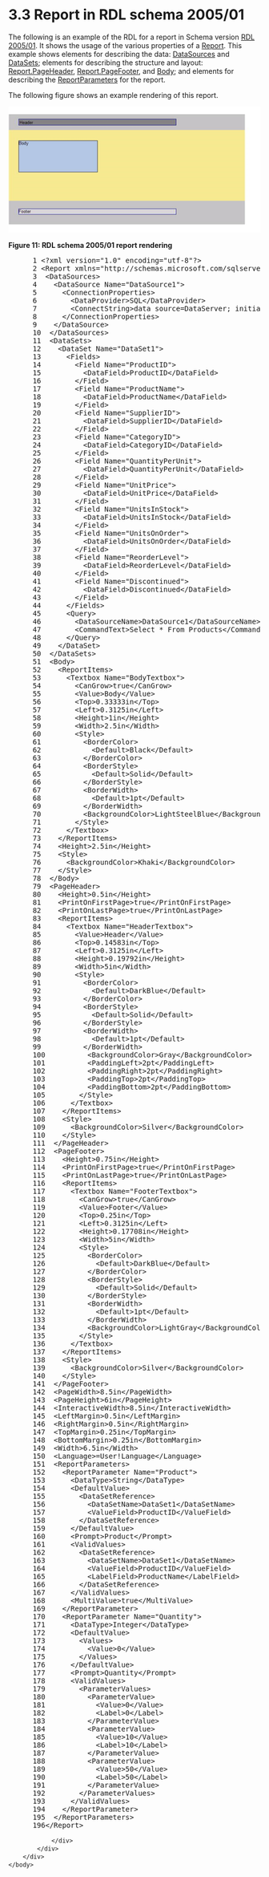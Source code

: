 <html dir="LTR" xmlns:mshelp="http://msdn.microsoft.com/mshelp" xmlns:ddue="http://ddue.schemas.microsoft.com/authoring/2003/5" xmlns:xlink="http://www.w3.org/1999/xlink" xmlns:tool="http://www.microsoft.com/tooltip">
    <head>
        <meta http-equiv="Content-Type" content="text/html; CHARSET=utf-8"></meta>
        <meta name="save" content="history"></meta>
        <title>3.3 Report in RDL schema 2005/01</title>
        <xml>
            <mshelp:toctitle title="3.3 Report in RDL schema 2005/01"></mshelp:toctitle>
            <mshelp:rltitle title="[MS-RDL]: Report in RDL schema 2005/01"></mshelp:rltitle>
            <mshelp:keyword index="A" term="9a5c45d3-4164-48d8-bf57-ee8e5dc405ef"></mshelp:keyword>
            <mshelp:attr name="DCSext.ContentType" value="open specification"></mshelp:attr>
            <mshelp:attr name="AssetID" value="9a5c45d3-4164-48d8-bf57-ee8e5dc405ef"></mshelp:attr>
            <mshelp:attr name="TopicType" value="kbRef"></mshelp:attr>
            <mshelp:attr name="DCSext.Title" value="[MS-RDL]: Report in RDL schema 2005/01" />
        </xml>
    </head>
    <body>
        <div id="header">
            <h1 class="heading">3.3 Report in RDL schema 2005/01</h1>
        </div>
        <div id="mainSection">
            <div id="mainBody">
                <div id="allHistory" class="saveHistory"></div>
                <div id="sectionSection0" class="section" name="collapseableSection">
                    

<p>The following is an example of the RDL for a report in
Schema version <a href="3ebe2912-4958-4832-b391-cad1f5e13338.md">RDL 2005/01</a>.
It shows the usage of the various properties of a <a href="6bbaafec-020b-406c-b4e7-5e4318b616cb.md">Report</a>. This example shows
elements for describing the data: <a href="9c54b70c-c593-422b-aa16-33cb335927a1.md">DataSources</a> and <a href="8a8301cb-c9b3-48ca-84fb-03e8724f959f.md">DataSets</a>; elements for
describing the structure and layout: <a href="0f50dcf2-ebef-47ef-a595-69f33e6ecc7e.md">Report.PageHeader</a>, <a href="c553f438-de3b-4e72-b4b6-ded6be1abc6a.md">Report.PageFooter</a>, and <a href="6bf4e125-fdfd-4d04-88aa-c4395ba8a252.md">Body</a>; and elements for
describing the <a href="615fae60-39c0-4770-8735-bdcf6d368031.md">ReportParameters</a>
for the report.</p>

<p>The following figure shows an example rendering of this
report.</p>

<p><img src="MS-RDL_files/image011.png" alt="RDL schema 2005/01 report rendering" title="RDL schema 2005/01 report rendering"></p>

<p><b>Figure 11: RDL schema 2005/01 report rendering</b></p>

<dl>
<dd>
<div><pre> 1 &lt;?xml version=&quot;1.0&quot; encoding=&quot;utf-8&quot;?&gt;
 2 &lt;Report xmlns=&quot;http://schemas.microsoft.com/sqlserver/reporting/2005/01/reportdefinition&quot;&gt;
 3  &lt;DataSources&gt;
 4    &lt;DataSource Name=&quot;DataSource1&quot;&gt;
 5      &lt;ConnectionProperties&gt;
 6        &lt;DataProvider&gt;SQL&lt;/DataProvider&gt;
 7        &lt;ConnectString&gt;data source=DataServer; initial catalog=Northwind;&lt;/ConnectString&gt;
 8      &lt;/ConnectionProperties&gt;
 9    &lt;/DataSource&gt;
 10  &lt;/DataSources&gt;
 11  &lt;DataSets&gt;
 12    &lt;DataSet Name=&quot;DataSet1&quot;&gt;
 13      &lt;Fields&gt;
 14        &lt;Field Name=&quot;ProductID&quot;&gt;
 15          &lt;DataField&gt;ProductID&lt;/DataField&gt;
 16        &lt;/Field&gt;
 17        &lt;Field Name=&quot;ProductName&quot;&gt;
 18          &lt;DataField&gt;ProductName&lt;/DataField&gt;
 19        &lt;/Field&gt;
 20        &lt;Field Name=&quot;SupplierID&quot;&gt;
 21          &lt;DataField&gt;SupplierID&lt;/DataField&gt;
 22        &lt;/Field&gt;
 23        &lt;Field Name=&quot;CategoryID&quot;&gt;
 24          &lt;DataField&gt;CategoryID&lt;/DataField&gt;
 25        &lt;/Field&gt;
 26        &lt;Field Name=&quot;QuantityPerUnit&quot;&gt;
 27          &lt;DataField&gt;QuantityPerUnit&lt;/DataField&gt;
 28        &lt;/Field&gt;
 29        &lt;Field Name=&quot;UnitPrice&quot;&gt;
 30          &lt;DataField&gt;UnitPrice&lt;/DataField&gt;
 31        &lt;/Field&gt;
 32        &lt;Field Name=&quot;UnitsInStock&quot;&gt;
 33          &lt;DataField&gt;UnitsInStock&lt;/DataField&gt;
 34        &lt;/Field&gt;
 35        &lt;Field Name=&quot;UnitsOnOrder&quot;&gt;
 36          &lt;DataField&gt;UnitsOnOrder&lt;/DataField&gt;
 37        &lt;/Field&gt;
 38        &lt;Field Name=&quot;ReorderLevel&quot;&gt;
 39          &lt;DataField&gt;ReorderLevel&lt;/DataField&gt;
 40        &lt;/Field&gt;
 41        &lt;Field Name=&quot;Discontinued&quot;&gt;
 42          &lt;DataField&gt;Discontinued&lt;/DataField&gt;
 43        &lt;/Field&gt;
 44      &lt;/Fields&gt;
 45      &lt;Query&gt;
 46        &lt;DataSourceName&gt;DataSource1&lt;/DataSourceName&gt;
 47        &lt;CommandText&gt;Select * From Products&lt;/CommandText&gt;
 48      &lt;/Query&gt;
 49    &lt;/DataSet&gt;
 50  &lt;/DataSets&gt;
 51  &lt;Body&gt;
 52    &lt;ReportItems&gt;
 53      &lt;Textbox Name=&quot;BodyTextbox&quot;&gt;
 54        &lt;CanGrow&gt;true&lt;/CanGrow&gt;
 55        &lt;Value&gt;Body&lt;/Value&gt;
 56        &lt;Top&gt;0.33333in&lt;/Top&gt;
 57        &lt;Left&gt;0.3125in&lt;/Left&gt;
 58        &lt;Height&gt;1in&lt;/Height&gt;
 59        &lt;Width&gt;2.5in&lt;/Width&gt;
 60        &lt;Style&gt;
 61          &lt;BorderColor&gt;
 62            &lt;Default&gt;Black&lt;/Default&gt;
 63          &lt;/BorderColor&gt;
 64          &lt;BorderStyle&gt;
 65            &lt;Default&gt;Solid&lt;/Default&gt;
 66          &lt;/BorderStyle&gt;
 67          &lt;BorderWidth&gt;
 68            &lt;Default&gt;1pt&lt;/Default&gt;
 69          &lt;/BorderWidth&gt;
 70          &lt;BackgroundColor&gt;LightSteelBlue&lt;/BackgroundColor&gt;
 71        &lt;/Style&gt;
 72      &lt;/Textbox&gt;
 73    &lt;/ReportItems&gt;
 74    &lt;Height&gt;2.5in&lt;/Height&gt;
 75    &lt;Style&gt;
 76      &lt;BackgroundColor&gt;Khaki&lt;/BackgroundColor&gt;
 77    &lt;/Style&gt;
 78  &lt;/Body&gt;
 79  &lt;PageHeader&gt;
 80    &lt;Height&gt;0.5in&lt;/Height&gt;
 81    &lt;PrintOnFirstPage&gt;true&lt;/PrintOnFirstPage&gt;
 82    &lt;PrintOnLastPage&gt;true&lt;/PrintOnLastPage&gt;
 83    &lt;ReportItems&gt;
 84      &lt;Textbox Name=&quot;HeaderTextbox&quot;&gt;
 85        &lt;Value&gt;Header&lt;/Value&gt;
 86        &lt;Top&gt;0.14583in&lt;/Top&gt;
 87        &lt;Left&gt;0.3125in&lt;/Left&gt;
 88        &lt;Height&gt;0.19792in&lt;/Height&gt;
 89        &lt;Width&gt;5in&lt;/Width&gt;
 90        &lt;Style&gt;
 91          &lt;BorderColor&gt;
 92            &lt;Default&gt;DarkBlue&lt;/Default&gt;
 93          &lt;/BorderColor&gt;
 94          &lt;BorderStyle&gt;
 95            &lt;Default&gt;Solid&lt;/Default&gt;
 96          &lt;/BorderStyle&gt;
 97          &lt;BorderWidth&gt;
 98            &lt;Default&gt;1pt&lt;/Default&gt;
 99          &lt;/BorderWidth&gt;     
 100          &lt;BackgroundColor&gt;Gray&lt;/BackgroundColor&gt;
 101          &lt;PaddingLeft&gt;2pt&lt;/PaddingLeft&gt;
 102          &lt;PaddingRight&gt;2pt&lt;/PaddingRight&gt;
 103          &lt;PaddingTop&gt;2pt&lt;/PaddingTop&gt;
 104          &lt;PaddingBottom&gt;2pt&lt;/PaddingBottom&gt;
 105        &lt;/Style&gt;
 106      &lt;/Textbox&gt;
 107    &lt;/ReportItems&gt;
 108    &lt;Style&gt;
 109      &lt;BackgroundColor&gt;Silver&lt;/BackgroundColor&gt;
 110    &lt;/Style&gt;
 111  &lt;/PageHeader&gt;
 112  &lt;PageFooter&gt;
 113    &lt;Height&gt;0.75in&lt;/Height&gt;
 114    &lt;PrintOnFirstPage&gt;true&lt;/PrintOnFirstPage&gt;
 115    &lt;PrintOnLastPage&gt;true&lt;/PrintOnLastPage&gt;
 116    &lt;ReportItems&gt;
 117      &lt;Textbox Name=&quot;FooterTextbox&quot;&gt;
 118        &lt;CanGrow&gt;true&lt;/CanGrow&gt;
 119        &lt;Value&gt;Footer&lt;/Value&gt;
 120        &lt;Top&gt;0.25in&lt;/Top&gt;
 121        &lt;Left&gt;0.3125in&lt;/Left&gt;
 122        &lt;Height&gt;0.17708in&lt;/Height&gt;
 123        &lt;Width&gt;5in&lt;/Width&gt;
 124        &lt;Style&gt;
 125          &lt;BorderColor&gt;
 126            &lt;Default&gt;DarkBlue&lt;/Default&gt;
 127          &lt;/BorderColor&gt;
 128          &lt;BorderStyle&gt;
 129            &lt;Default&gt;Solid&lt;/Default&gt;
 130          &lt;/BorderStyle&gt;
 131          &lt;BorderWidth&gt;
 132            &lt;Default&gt;1pt&lt;/Default&gt;
 133          &lt;/BorderWidth&gt;     
 134          &lt;BackgroundColor&gt;LightGray&lt;/BackgroundColor&gt;
 135        &lt;/Style&gt;
 136      &lt;/Textbox&gt;
 137    &lt;/ReportItems&gt;
 138    &lt;Style&gt;
 139      &lt;BackgroundColor&gt;Silver&lt;/BackgroundColor&gt;
 140    &lt;/Style&gt;
 141  &lt;/PageFooter&gt;
 142  &lt;PageWidth&gt;8.5in&lt;/PageWidth&gt;
 143  &lt;PageHeight&gt;6in&lt;/PageHeight&gt;
 144  &lt;InteractiveWidth&gt;8.5in&lt;/InteractiveWidth&gt;
 145  &lt;LeftMargin&gt;0.5in&lt;/LeftMargin&gt;
 146  &lt;RightMargin&gt;0.5in&lt;/RightMargin&gt;
 147  &lt;TopMargin&gt;0.25in&lt;/TopMargin&gt;
 148  &lt;BottomMargin&gt;0.25in&lt;/BottomMargin&gt;
 149  &lt;Width&gt;6.5in&lt;/Width&gt;
 150  &lt;Language&gt;=User!Language&lt;/Language&gt;
 151  &lt;ReportParameters&gt;
 152    &lt;ReportParameter Name=&quot;Product&quot;&gt;
 153      &lt;DataType&gt;String&lt;/DataType&gt;
 154      &lt;DefaultValue&gt;
 155        &lt;DataSetReference&gt;
 156          &lt;DataSetName&gt;DataSet1&lt;/DataSetName&gt;
 157          &lt;ValueField&gt;ProductID&lt;/ValueField&gt;
 158        &lt;/DataSetReference&gt;
 159      &lt;/DefaultValue&gt;
 160      &lt;Prompt&gt;Product&lt;/Prompt&gt;
 161      &lt;ValidValues&gt;
 162        &lt;DataSetReference&gt;
 163          &lt;DataSetName&gt;DataSet1&lt;/DataSetName&gt;
 164          &lt;ValueField&gt;ProductID&lt;/ValueField&gt;
 165          &lt;LabelField&gt;ProductName&lt;/LabelField&gt;
 166        &lt;/DataSetReference&gt;
 167      &lt;/ValidValues&gt;
 168      &lt;MultiValue&gt;true&lt;/MultiValue&gt;
 169    &lt;/ReportParameter&gt;
 170    &lt;ReportParameter Name=&quot;Quantity&quot;&gt;
 171      &lt;DataType&gt;Integer&lt;/DataType&gt;
 172      &lt;DefaultValue&gt;
 173        &lt;Values&gt;
 174          &lt;Value&gt;0&lt;/Value&gt;
 175        &lt;/Values&gt;
 176      &lt;/DefaultValue&gt;
 177      &lt;Prompt&gt;Quantity&lt;/Prompt&gt;
 178      &lt;ValidValues&gt;
 179        &lt;ParameterValues&gt;
 180          &lt;ParameterValue&gt;
 181            &lt;Value&gt;0&lt;/Value&gt;
 182            &lt;Label&gt;0&lt;/Label&gt;
 183          &lt;/ParameterValue&gt;
 184          &lt;ParameterValue&gt;
 185            &lt;Value&gt;10&lt;/Value&gt;
 186            &lt;Label&gt;10&lt;/Label&gt;
 187          &lt;/ParameterValue&gt;
 188          &lt;ParameterValue&gt;
 189            &lt;Value&gt;50&lt;/Value&gt;
 190            &lt;Label&gt;50&lt;/Label&gt;
 191          &lt;/ParameterValue&gt;
 192        &lt;/ParameterValues&gt;
 193      &lt;/ValidValues&gt;
 194    &lt;/ReportParameter&gt;
 195  &lt;/ReportParameters&gt;
 196&lt;/Report&gt;
</pre></div>
</dd></dl>


                </div>
            </div>
        </div>
    </body>
</html>
